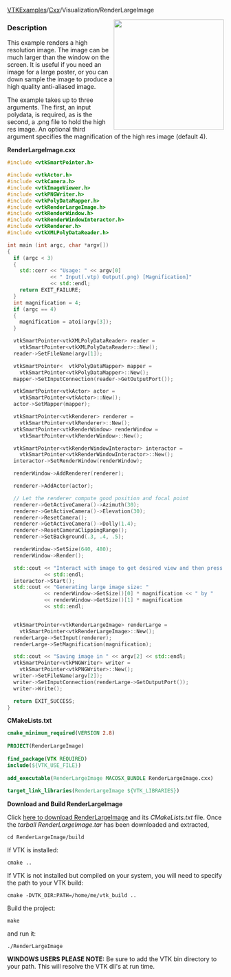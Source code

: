 [VTKExamples](/home/)/[Cxx](/Cxx)/Visualization/RenderLargeImage

<img align="right" src="https://github.com/lorensen/VTKExamples/blob/gh-pages/Testing/Baseline/Visualization/TestRenderLargeImage.png?raw=true" width="256" />

### Description
This example renders a high resolution image. The image can be much larger than the window on the screen. It is useful if you need an image for a large poster, or you can down sample the image to produce a high quality anti-aliased image.

The example takes up to three arguments. The first, an input polydata, is required, as is the second, a .png file to hold the high res image. An optional third argument specifies the magnification of the high res image (default 4).

**RenderLargeImage.cxx**
```c++
#include <vtkSmartPointer.h>

#include <vtkActor.h>
#include <vtkCamera.h>
#include <vtkImageViewer.h>
#include <vtkPNGWriter.h>
#include <vtkPolyDataMapper.h>
#include <vtkRenderLargeImage.h>
#include <vtkRenderWindow.h>
#include <vtkRenderWindowInteractor.h>
#include <vtkRenderer.h>
#include <vtkXMLPolyDataReader.h>

int main (int argc, char *argv[])
{
  if (argc < 3)
  {
    std::cerr << "Usage: " << argv[0]
              << " Input(.vtp) Output(.png) [Magnification]"
              << std::endl;
    return EXIT_FAILURE;
  }
  int magnification = 4;
  if (argc == 4)
  {
    magnification = atoi(argv[3]);
  }

  vtkSmartPointer<vtkXMLPolyDataReader> reader =
    vtkSmartPointer<vtkXMLPolyDataReader>::New();
  reader->SetFileName(argv[1]);

  vtkSmartPointer<  vtkPolyDataMapper> mapper =
    vtkSmartPointer<vtkPolyDataMapper>::New();
  mapper->SetInputConnection(reader->GetOutputPort());

  vtkSmartPointer<vtkActor> actor =
    vtkSmartPointer<vtkActor>::New();
  actor->SetMapper(mapper);

  vtkSmartPointer<vtkRenderer> renderer =
    vtkSmartPointer<vtkRenderer>::New();
  vtkSmartPointer<vtkRenderWindow> renderWindow =
    vtkSmartPointer<vtkRenderWindow>::New();

  vtkSmartPointer<vtkRenderWindowInteractor> interactor =
    vtkSmartPointer<vtkRenderWindowInteractor>::New();
  interactor->SetRenderWindow(renderWindow);

  renderWindow->AddRenderer(renderer);

  renderer->AddActor(actor);

  // Let the renderer compute good position and focal point
  renderer->GetActiveCamera()->Azimuth(30);
  renderer->GetActiveCamera()->Elevation(30);
  renderer->ResetCamera();
  renderer->GetActiveCamera()->Dolly(1.4);
  renderer->ResetCameraClippingRange();
  renderer->SetBackground(.3, .4, .5);

  renderWindow->SetSize(640, 480);
  renderWindow->Render();

  std::cout << "Interact with image to get desired view and then press 'e'"
            << std::endl;
  interactor->Start();
  std::cout << "Generating large image size: "
            << renderWindow->GetSize()[0] * magnification << " by "
            << renderWindow->GetSize()[1] * magnification
            << std::endl;


  vtkSmartPointer<vtkRenderLargeImage> renderLarge =
    vtkSmartPointer<vtkRenderLargeImage>::New();
  renderLarge->SetInput(renderer);
  renderLarge->SetMagnification(magnification);

  std::cout << "Saving image in " << argv[2] << std::endl;
  vtkSmartPointer<vtkPNGWriter> writer =
    vtkSmartPointer<vtkPNGWriter>::New();
  writer->SetFileName(argv[2]);
  writer->SetInputConnection(renderLarge->GetOutputPort());
  writer->Write();

  return EXIT_SUCCESS;
}
```
**CMakeLists.txt**
```cmake
cmake_minimum_required(VERSION 2.8)
 
PROJECT(RenderLargeImage)
 
find_package(VTK REQUIRED)
include(${VTK_USE_FILE})
 
add_executable(RenderLargeImage MACOSX_BUNDLE RenderLargeImage.cxx)
 
target_link_libraries(RenderLargeImage ${VTK_LIBRARIES})
```

**Download and Build RenderLargeImage**

Click [here to download RenderLargeImage](https://github.com/lorensen/VTKWikiExamplesTarballs/raw/master/RenderLargeImage.tar) and its *CMakeLists.txt* file.
Once the *tarball RenderLargeImage.tar* has been downloaded and extracted,
```
cd RenderLargeImage/build 
```
If VTK is installed:
```
cmake ..
```
If VTK is not installed but compiled on your system, you will need to specify the path to your VTK build:
```
cmake -DVTK_DIR:PATH=/home/me/vtk_build ..
```
Build the project:
```
make
```
and run it:
```
./RenderLargeImage
```
**WINDOWS USERS PLEASE NOTE:** Be sure to add the VTK bin directory to your path. This will resolve the VTK dll's at run time.

